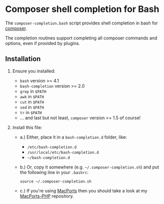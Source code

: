 # Composer shell completion for Bash

The `composer-completion.bash` script provides shell completion in bash for
[composer](https://getcomposer.org).

The completion routines support completing all composer commands and options,
even if provided by plugins.

## Installation

1. Ensure you installed:
   * `bash` version >= 4.1
   * `bash-completion` version >= 2.0
   * `grep` in `$PATH`
   * `awk` in `$PATH`
   * `cut` in `$PATH`
   * `sed` in `$PATH`
   * `tr` in `$PATH`
   * ... and last but not least, `composer` version >= 1.5 of course!

2. Install this file:
   * a.) Either, place it in a `bash-completion.d` folder, like:
       * `/etc/bash-completion.d`
       * `/usr/local/etc/bash-completion.d`
       * `~/bash-completion.d`
   * b.) Or, copy it somewhere (e.g. `~/.composer-completion.sh`) and put the
     following line in your `.bashrc`:

     `source ~/.composer-completion.sh`
   * c.) If you're using [MacPorts](https://www.macports.org) then you should
     take a look at my [MacPorts-PHP](https://sjorek.github.io/MacPorts-PHP)
     repository.
